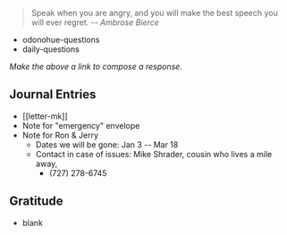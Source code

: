 > Speak when you are angry, and you will make the best speech you will ever regret.
> -- <cite>Ambrose Bierce</cite>
- odonohue-questions
- daily-questions

*Make the above a link to compose a response.*
## Journal Entries
-  [[letter-mk]]
- Note for "emergency" envelope
- Note for Ron & Jerry
	- Dates we will be gone: Jan 3 -- Mar 18
	- Contact in case of issues: Mike Shrader, cousin who lives a mile away,
		- (727) 278-6745

## Gratitude
- blank


